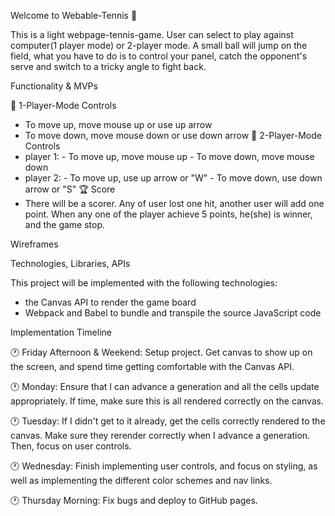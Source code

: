 Welcome to Webable-Tennis 🎾

This is a light webpage-tennis-game. User can select to play against computer(1 player mode) or 2-player mode. 
A small ball will jump on the field, what you have to do is to control your panel, catch the opponent's serve and switch to a tricky angle to fight back. 


Functionality & MVPs

🎾 1-Player-Mode Controls
- To move up, move mouse up or use up arrow
- To move down, move mouse down or use down arrow
🎾 2-Player-Mode Controls
- player 1: - To move up, move mouse up
            - To move down, move mouse down
- player 2: - To move up, use up arrow or "W"
            - To move down, use down arrow or "S"
🏆 Score
- There will be a scorer. Any of user lost one hit, another user will add one point. When any one of the player achieve 5 points, he(she) is winner, and the game stop. 


Wireframes


Technologies, Libraries, APIs

This project will be implemented with the following technologies:
- the Canvas API to render the game board 
- Webpack and Babel to bundle and transpile the source JavaScript code



Implementation Timeline

🕐 Friday Afternoon & Weekend: Setup project. Get canvas to show up on the screen, and spend time getting comfortable with the Canvas API. 

🕐 Monday: Ensure that I can advance a generation and all the cells update appropriately. If time, make sure this is all rendered correctly on the canvas.

🕐 Tuesday: If I didn't get to it already, get the cells correctly rendered to the canvas. Make sure they rerender correctly when I advance a generation. Then, focus on user controls. 

🕐 Wednesday: Finish implementing user controls, and focus on styling, as well as implementing the different color schemes and nav links. 

🕐 Thursday Morning: Fix bugs and deploy to GitHub pages.